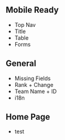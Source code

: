 ## Mobile Ready
- Top Nav
- Title
- Table
- Forms

## General
- Missing Fields
- Rank + Change
- Team Name + ID
- i18n

## Home Page
- test